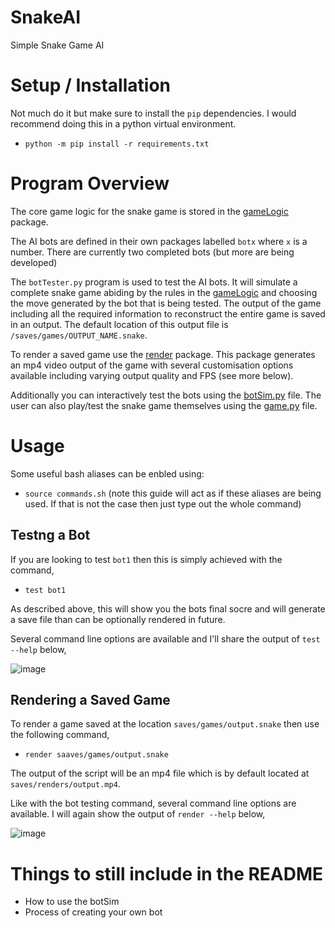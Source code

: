 # SnakeAI
Simple Snake Game AI

# Setup / Installation
Not much do it but make sure to install the `pip` dependencies.
I would recommend doing this in a python virtual environment.
- `python -m pip install -r requirements.txt`

# Program Overview
The core game logic for the snake game is stored in the [gameLogic](gameLogic) package.

The AI bots are defined in their own packages labelled `botx` where `x` is a number.
There are currently two completed bots (but more are being developed)

The `botTester.py` program is used to test the AI bots. It will simulate a complete snake game abiding by the rules in the [gameLogic](gameLogic) and choosing the move generated by the bot that is being tested. The output of the game including all the required information to reconstruct the entire game is saved in an output. The default location of this output file is `/saves/games/OUTPUT_NAME.snake`.

To render a saved game use the [render](render) package. This package generates an mp4 video output of the game with several customisation options available including varying output quality and FPS (see more below).

Additionally you can interactively test the bots using the [botSim.py](botSim.py) file. The user can also play/test the snake game themselves using the [game.py](game.py) file.

# Usage
Some useful bash aliases can be enbled using:
- `source commands.sh`
(note this guide will act as if these aliases are being used. If that is not the case then just type out the whole command)


## Testng a Bot
If you are looking to test `bot1` then this is simply achieved with the command,
- `test bot1`

As described above, this will show you the bots final socre and will generate a save file than can be optionally rendered in future.

Several command line options are available and I'll share the output of `test --help` below,

![image](https://github.com/user-attachments/assets/1235165c-7e6d-4e56-a676-9a0dde83cdce)

## Rendering a Saved Game
To render a game saved at the location `saves/games/output.snake` then use the following command,
- `render saaves/games/output.snake`

The output of the script will be an mp4 file which is by default located at `saves/renders/output.mp4`.

Like with the bot testing command, several command line options are available. I will again show the output of `render --help` below,

![image](https://github.com/user-attachments/assets/6b1857f8-a43a-43df-be91-0f93971c99f6)

# Things to still include in the README
- How to use the botSim
- Process of creating your own bot

